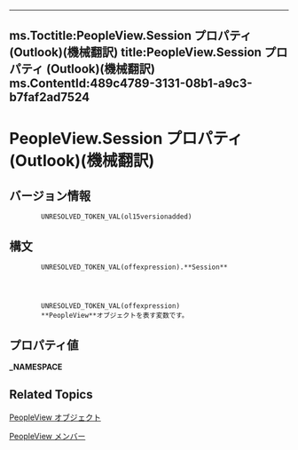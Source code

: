 
---
ms.Toctitle:PeopleView.Session プロパティ (Outlook)(機械翻訳)
title:PeopleView.Session プロパティ (Outlook)(機械翻訳)
ms.ContentId:489c4789-3131-08b1-a9c3-b7faf2ad7524
---
# PeopleView.Session プロパティ (Outlook)(機械翻訳)





## バージョン情報

            UNRESOLVED_TOKEN_VAL(ol15versionadded)
          



## 構文

            UNRESOLVED_TOKEN_VAL(offexpression).**Session**




            UNRESOLVED_TOKEN_VAL(offexpression)
            **PeopleView**オブジェクトを表す変数です。



## プロパティ値
**_NAMESPACE**



## Related Topics

[PeopleView オブジェクト](7b569709-5da8-a950-a0fb-9d64b520a21b.md)

[PeopleView メンバー](87b0295a-ab7d-28dd-cdf8-7e4331c3b802.md)




